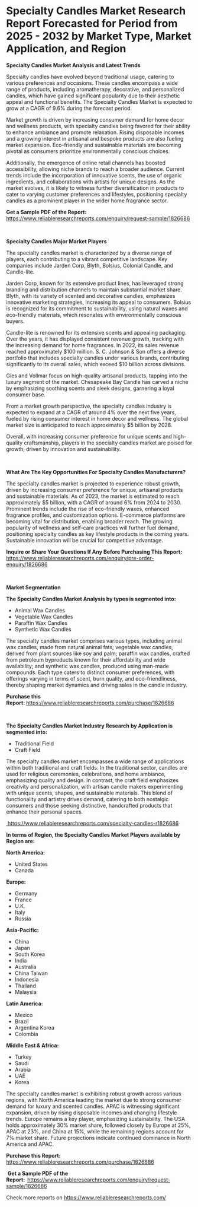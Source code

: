 <p><h1>Specialty Candles Market Research Report Forecasted for Period from 2025 -  2032 by Market Type, Market Application, and Region</h1></p><p><strong>Specialty Candles Market Analysis and Latest Trends</strong></p>
<p><p>Specialty candles have evolved beyond traditional usage, catering to various preferences and occasions. These candles encompass a wide range of products, including aromatherapy, decorative, and personalized candles, which have gained significant popularity due to their aesthetic appeal and functional benefits. The Specialty Candles Market is expected to grow at a CAGR of 9.6% during the forecast period.</p><p>Market growth is driven by increasing consumer demand for home decor and wellness products, with specialty candles being favored for their ability to enhance ambiance and promote relaxation. Rising disposable incomes and a growing interest in artisanal and bespoke products are also fueling market expansion. Eco-friendly and sustainable materials are becoming pivotal as consumers prioritize environmentally conscious choices.</p><p>Additionally, the emergence of online retail channels has boosted accessibility, allowing niche brands to reach a broader audience. Current trends include the incorporation of innovative scents, the use of organic ingredients, and collaborations with artists for unique designs. As the market evolves, it is likely to witness further diversification in products to cater to varying customer preferences and lifestyles, positioning specialty candles as a prominent player in the wider home fragrance sector.</p></p>
<p><strong>Get a Sample PDF of the Report:&nbsp;</strong> <a href="https://www.reliableresearchreports.com/enquiry/request-sample/1826686?utm_campaign=2292&utm_medium=2&utm_source=Github&utm_content=ia&utm_term=04042025&utm_id=specialty-candles">https://www.reliableresearchreports.com/enquiry/request-sample/1826686</a></p>
<p>&nbsp;</p>
<p><strong>Specialty Candles Major Market Players</strong></p>
<p><p>The specialty candles market is characterized by a diverse range of players, each contributing to a vibrant competitive landscape. Key companies include Jarden Corp, Blyth, Bolsius, Colonial Candle, and Candle-lite. </p><p>Jarden Corp, known for its extensive product lines, has leveraged strong branding and distribution channels to maintain substantial market share. Blyth, with its variety of scented and decorative candles, emphasizes innovative marketing strategies, increasing its appeal to consumers. Bolsius is recognized for its commitment to sustainability, using natural waxes and eco-friendly materials, which resonates with environmentally conscious buyers.</p><p>Candle-lite is renowned for its extensive scents and appealing packaging. Over the years, it has displayed consistent revenue growth, tracking with the increasing demand for home fragrances. In 2022, its sales revenue reached approximately $100 million. S. C. Johnson & Son offers a diverse portfolio that includes specialty candles under various brands, contributing significantly to its overall sales, which exceed $10 billion across divisions.</p><p>Gies and Vollmar focus on high-quality artisanal products, tapping into the luxury segment of the market. Chesapeake Bay Candle has carved a niche by emphasizing soothing scents and sleek designs, garnering a loyal consumer base. </p><p>From a market growth perspective, the specialty candles industry is expected to expand at a CAGR of around 4% over the next five years, fueled by rising consumer interest in home decor and wellness. The global market size is anticipated to reach approximately $5 billion by 2028.</p><p>Overall, with increasing consumer preference for unique scents and high-quality craftsmanship, players in the specialty candles market are poised for growth, driven by innovation and sustainability.</p></p>
<p>&nbsp;</p>
<p><strong>What Are The Key Opportunities For Specialty Candles Manufacturers?</strong></p>
<p><p>The specialty candles market is projected to experience robust growth, driven by increasing consumer preference for unique, artisanal products and sustainable materials. As of 2023, the market is estimated to reach approximately $5 billion, with a CAGR of around 6% from 2024 to 2030. Prominent trends include the rise of eco-friendly waxes, enhanced fragrance profiles, and customization options. E-commerce platforms are becoming vital for distribution, enabling broader reach. The growing popularity of wellness and self-care practices will further fuel demand, positioning specialty candles as key lifestyle products in the coming years. Sustainable innovation will be crucial for competitive advantage.</p></p>
<p><strong>Inquire or Share Your Questions If Any Before Purchasing This Report:</strong> <a href="https://www.reliableresearchreports.com/enquiry/pre-order-enquiry/1826686?utm_campaign=2292&utm_medium=2&utm_source=Github&utm_content=ia&utm_term=04042025&utm_id=specialty-candles">https://www.reliableresearchreports.com/enquiry/pre-order-enquiry/1826686</a></p>
<p>&nbsp;</p>
<p><strong>Market Segmentation</strong></p>
<p><strong>The Specialty Candles Market Analysis by types is segmented into:</strong></p>
<p><ul><li>Animal Wax Candles</li><li>Vegetable Wax Candles</li><li>Paraffin Wax Candles</li><li>Synthetic Wax Candles</li></ul></p>
<p><p>The specialty candles market comprises various types, including animal wax candles, made from natural animal fats; vegetable wax candles, derived from plant sources like soy and palm; paraffin wax candles, crafted from petroleum byproducts known for their affordability and wide availability; and synthetic wax candles, produced using man-made compounds. Each type caters to distinct consumer preferences, with offerings varying in terms of scent, burn quality, and eco-friendliness, thereby shaping market dynamics and driving sales in the candle industry.</p></p>
<p><strong>Purchase this Report:&nbsp;</strong><a href="https://www.reliableresearchreports.com/purchase/1826686?utm_campaign=2292&utm_medium=2&utm_source=Github&utm_content=ia&utm_term=04042025&utm_id=specialty-candles">https://www.reliableresearchreports.com/purchase/1826686</a></p>
<p>&nbsp;</p>
<p><strong>The Specialty Candles Market Industry Research by Application is segmented into:</strong></p>
<p><ul><li>Traditional Field</li><li>Craft Field</li></ul></p>
<p><p>The specialty candles market encompasses a wide range of applications within both traditional and craft fields. In the traditional sector, candles are used for religious ceremonies, celebrations, and home ambiance, emphasizing quality and design. In contrast, the craft field emphasizes creativity and personalization, with artisan candle makers experimenting with unique scents, shapes, and sustainable materials. This blend of functionality and artistry drives demand, catering to both nostalgic consumers and those seeking distinctive, handcrafted products that enhance their personal spaces.</p></p>
<p><a href="https://www.reliableresearchreports.com/specialty-candles-r1826686?utm_campaign=2292&utm_medium=2&utm_source=Github&utm_content=ia&utm_term=04042025&utm_id=specialty-candles">&nbsp;https://www.reliableresearchreports.com/specialty-candles-r1826686</a></p>
<p><strong>In terms of Region, the Specialty Candles Market Players available by Region are:</strong></p>
<p>
    <p> <strong> North America: </strong>
        <ul>
            <li>United States</li>
            <li>Canada</li>
        </ul>
        </p> 
    <p> <strong> Europe: </strong>
        <ul>
            <li>Germany</li>
            <li>France</li>
            <li>U.K.</li>
            <li>Italy</li>
            <li>Russia</li>
        </ul>
        </p> 
    <p> <strong> Asia-Pacific: </strong>
        <ul>
            <li>China</li>
            <li>Japan</li>
            <li>South Korea</li>
            <li>India</li>
            <li>Australia</li>
            <li>China Taiwan</li>
            <li>Indonesia</li>
            <li>Thailand</li>
            <li>Malaysia</li>
        </ul>
        </p> 
    <p> <strong> Latin America: </strong>
        <ul>
            <li>Mexico</li>
            <li>Brazil</li>
            <li>Argentina Korea</li>
            <li>Colombia</li>
        </ul>
        </p> 
    <p> <strong> Middle East & Africa: </strong>
        <ul>
            <li>Turkey</li>
            <li>Saudi</li>
            <li>Arabia</li>
            <li>UAE</li>
            <li>Korea</li>
        </ul>
    </p>
    </p>
<p><p>The specialty candles market is exhibiting robust growth across various regions, with North America leading the market due to strong consumer demand for luxury and scented candles. APAC is witnessing significant expansion, driven by rising disposable incomes and changing lifestyle trends. Europe remains a key player, emphasizing sustainability. The USA holds approximately 30% market share, followed closely by Europe at 25%, APAC at 23%, and China at 15%, while the remaining regions account for 7% market share. Future projections indicate continued dominance in North America and APAC.</p></p>
<p><strong>Purchase this Report: </strong><a href="https://www.reliableresearchreports.com/purchase/1826686?utm_campaign=2292&utm_medium=2&utm_source=Github&utm_content=ia&utm_term=04042025&utm_id=specialty-candles">https://www.reliableresearchreports.com/purchase/1826686</a></p>
<p>&nbsp;<strong>Get a Sample PDF of the Report:&nbsp;&nbsp;</strong><a href="https://www.reliableresearchreports.com/enquiry/request-sample/1826686?utm_campaign=2292&utm_medium=2&utm_source=Github&utm_content=ia&utm_term=04042025&utm_id=specialty-candles">https://www.reliableresearchreports.com/enquiry/request-sample/1826686</a></p>
<p><strong></strong></p>
<p>Check more reports on <a href="https://www.reliableresearchreports.com/?utm_campaign=2292&utm_medium=2&utm_source=Github&utm_content=ia&utm_term=04042025&utm_id=specialty-candles">https://www.reliableresearchreports.com/</a></p>